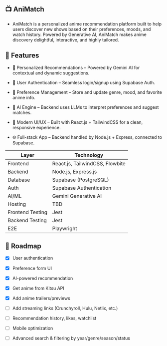 ## 📺 AniMatch
- AniMatch is a personalized anime recommendation platform built to help users discover new shows based on their preferences, moods, and watch history. Powered by Generative AI, AniMatch makes anime discovery delightful, interactive, and highly tailored.

## 🌟 Features
- 🎯 Personalized Recommendations – Powered by Gemini AI for contextual and dynamic suggestions.

- 👤 User Authentication – Seamless login/signup using Supabase Auth.

- 💾 Preference Management – Store and update genre, mood, and favorite anime info.

- 🧠 AI Engine – Backend uses LLMs to interpret preferences and suggest matches.

- 🧪 Modern UI/UX – Built with React.js + TailwindCSS for a clean, responsive experience.

- 🌐 Full-stack App – Backend handled by Node.js + Express, connected to Supabase.



| Layer    | Technology                           |
| -------- | ------------------------------------ |
| Frontend | React.js, TailwindCSS, Flowbite      |
| Backend  | Node.js, Express.js                  |
| Database | Supabase (PostgreSQL)                |
| Auth     | Supabase Authentication              |
| AI/ML    | Gemini Generative AI                 |
| Hosting  | TBD                                  |
| Frontend Testing | Jest                         |
| Backend Testing  | Jest                         |
| E2E  | Playwright                               |



## 🚀 Roadmap

- [x] User authentication  
- [x] Preference form UI  
- [x] AI-powered recommendation
- [x] Get anime from Kitsu API  
- [x] Add anime trailers/previews
- [ ] Add streaming links (Crunchyroll, Hulu, Netlix, etc.)  
- [ ] Recommendation history, likes, watchlist  
- [ ] Mobile optimization  
- [ ] Advanced search & filtering by year/genre/season/status  
 


